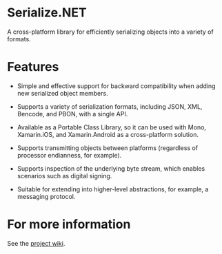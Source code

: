 Serialize.NET
=============

A cross-platform library for efficiently serializing objects into a variety of formats.

Features
========

* Simple and effective support for backward compatibility when adding new serialized object members.

* Supports a variety of serialization formats, including JSON, XML, Bencode, and PBON, with a single API.

* Available as a Portable Class Library, so it can be used with Mono, Xamarin.iOS, and Xamarin.Android as a cross-platform solution.

* Supports transmitting objects between platforms (regardless of processor endianness, for example).

* Supports inspection of the underlying byte stream, which enables scenarios such as digital signing.

* Suitable for extending into higher-level abstractions, for example, a messaging protocol.

For more information
====================

See the [project wiki](https://github.com/hotchai/serialize.net/wiki).
